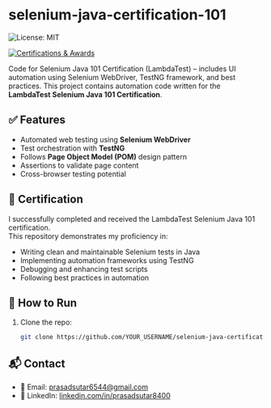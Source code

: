 # selenium-java-certification-101

![License: MIT](https://img.shields.io/badge/License-MIT-yellow.svg)

[![Certifications & Awards](https://img.shields.io/badge/Certifications%20%26%20Awards-10-blue)](https://github.com/Prasad8400/My_AwardsAndCertifications/blob/main/My_AwardsAndCertifications.md)


Code for Selenium Java 101 Certification (LambdaTest) – includes UI automation using Selenium WebDriver, TestNG framework, and best practices.
This project contains automation code written for the **LambdaTest Selenium Java 101 Certification**.

## ✅ Features

- Automated web testing using **Selenium WebDriver**
- Test orchestration with **TestNG**
- Follows **Page Object Model (POM)** design pattern
- Assertions to validate page content
- Cross-browser testing potential

## 📜 Certification

I successfully completed and received the LambdaTest Selenium Java 101 certification.  
This repository demonstrates my proficiency in:

- Writing clean and maintainable Selenium tests in Java
- Implementing automation frameworks using TestNG
- Debugging and enhancing test scripts
- Following best practices in automation

## 🚀 How to Run

1. Clone the repo:
   ```bash
   git clone https://github.com/YOUR_USERNAME/selenium-java-certification-101.git

## 📬 Contact

- 📧 Email: prasadsutar6544@gmail.com  
- 💼 LinkedIn: [linkedin.com/in/prasadsutar8400](https://www.linkedin.com/in/prasadsutar8400/)
